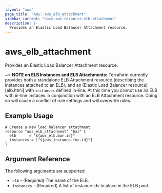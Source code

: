 ```yaml
---
layout: "aws"
page_title: "AWS: aws_elb_attachment"
sidebar_current: "docs-aws-resource-elb-attachment"
description: |-
  Provides an Elastic Load Balancer Attachment resource.
---
```


# aws\_elb\_attachment

Provides an Elastic Load Balancer Attachment resource.

~> **NOTE on ELB Instances and ELB Attachments:** Terraform currently provides
both a standalone ELB Attachment resource (describing the instances attached to
an ELB), and an [Elastic Load Balancer resource)[elb.html] with
`instances` defined in-line. At this time you cannot use an ELB with in-line
instaces in conjunction with an ELB Attachment resource. Doing so will cause a
conflict of rule settings and will overwrite rules.
## Example Usage

```
# Create a new load balancer attachment
resource "aws_elb_attachment" "baz" {
  elb      = "${aws_elb.bar.id}"
  instances = ["${aws_instance.foo.id}"]
}
```

## Argument Reference

The following arguments are supported:

* `elb` - (Required) The name of the ELB.
* `instances` - (Required) A list of instance ids to place in the ELB pool.
